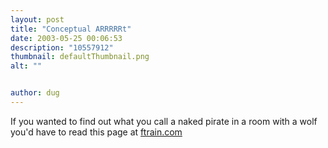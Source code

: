 ```yaml
---
layout: post
title: "Conceptual ARRRRRt"
date: 2003-05-25 00:06:53
description: "10557912"
thumbnail: defaultThumbnail.png
alt: ""


author: dug
---
```


<p>If you wanted to find out what you call a naked pirate in a room with a wolf you'd have to read this page at <a href="http://www.ftrain.com/cmuphd.html">ftrain.com</a></p>
